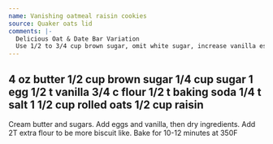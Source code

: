 ```yaml
---
name: Vanishing oatmeal raisin cookies
source: Quaker oats lid
comments: |-
  Delicious Oat & Date Bar Variation
  Use 1/2 to 3/4 cup brown sugar, omit white sugar, increase vanilla essence to 1 t and 1 cup chopped dates instead of 1/2 cup raisins.  Place in a  greased  bar tray.  Cook for 18 minutes and cut into bars while warm.
---
```

4 oz butter
1/2 cup brown sugar
1/4 cup sugar
1 egg
1/2 t vanilla
3/4 c flour
1/2 t baking soda
1/4 t salt
1 1/2 cup rolled oats
1/2 cup raisin
---
Cream butter and sugars.  Add eggs and vanilla, then dry ingredients.  Add 2T extra flour to be more biscuit like.  Bake for 10-12 minutes at 350F

